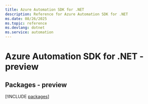 ```yaml
---
title: Azure Automation SDK for .NET
description: Reference for Azure Automation SDK for .NET
ms.date: 08/26/2025
ms.topic: reference
ms.devlang: dotnet
ms.service: automation
---
```

# Azure Automation SDK for .NET - preview
## Packages - preview
[!INCLUDE [packages](automation-index.md)]